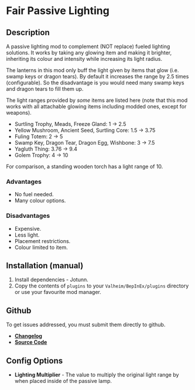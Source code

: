 ﻿# Fair Passive Lighting

## Description
A passive lighting mod to complement (NOT replace) fueled lighting solutions. It works by taking any glowing item and making it brighter, inheriting its colour and intensity while increasing its light radius.

The lanterns in this mod only buff the light given by items that glow (i.e. swamp keys or dragon tears). By default it increases the range by 2.5 times (configurable). So the disadvantage is you would need many swamp keys and dragon tears to fill them up.

The light ranges provided by *some* items are listed here (note that this mod works with all attachable glowing items including modded ones, except for weapons).

- Surtling Trophy, Meads, Freeze Gland: 1 -> 2.5
- Yellow Mushroom, Ancient Seed, Surtling Core: 1.5 -> 3.75
- Fuling Totem: 2 -> 5
- Swamp Key, Dragon Tear, Dragon Egg, Wishbone: 3 -> 7.5
- Yagluth Thing: 3.76 -> 9.4
- Golem Trophy: 4 -> 10

For comparison, a standing wooden torch has a light range of 10.

### Advantages
- No fuel needed.
- Many colour options.

### Disadvantages
- Expensive.
- Less light.
- Placement restrictions.
- Colour limited to item.

## Installation (manual)
1. Install dependencies - Jotunn.
2. Copy the contents of `plugins` to your `Valheim/BepInEx/plugins` directory or use your favourite mod manager.

## Github
To get issues addressed, you must submit them directly to github.

- **[Changelog](https://github.com/heinermann/Valheim_mods/blob/main/FairPassiveLighting/CHANGELOG.md)**
- **[Source Code](https://github.com/heinermann/Valheim_mods/tree/main/FairPassiveLighting)**

## Config Options

- **Lighting Multiplier** - The value to multiply the original light range by when placed inside of the passive lamp.
